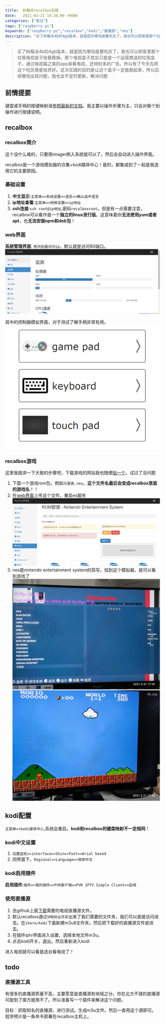 ```yaml
---
title:  树莓派recalbox实践
date:   2021-03-21 14:36:00 +0800
categories: ["笔记"]
tags: ["raspberry pi"]
keywords: ["raspberry pi","recalbox","kodi","直播源","nes"]
description: "买了树莓派4b的4gb版本，就是因为哪怕是要吃灰了，我也可以把家里那个垃圾电视盒子给替换掉。那个电视盒子其实只是是一个运营商送的垃圾盒子，通过电视猫之类的app来看电视，还特别多的广告。所以有了今天先把这个吃灰救星给弄好。这次实践的目的是让这个盒子一定能跑起来，所以后续哪怕出现问题，我也会不定时更新，解决问题"
---
```



> 买了树莓派4b的4gb版本，就是因为哪怕是要吃灰了，我也可以把家里那个垃圾电视盒子给替换掉。那个电视盒子其实只是是一个运营商送的垃圾盒子，通过电视猫之类的app来看电视，还特别多的广告。所以有了今天先把这个吃灰救星给弄好。这次实践的目的是让这个盒子一定能跑起来，所以后续哪怕出现问题，我也会不定时更新，解决问题


## 前情提要

键盘或手柄的按键映射请[参照最新的文档](https://recalbox.gitbook.io/documentation/basic-manual/getting-started/controller-configuration#using-a-keyboard)。我主要以操作步骤为主，只会对极个别操作进行按键说明。


## recalbox

### recalbox简介

这个没什么难的，只要用imager刷入系统就可以了。然后会自动进入操作界面。

recalbox是一个游戏模拟器的合集+kodi媒体中心！是的，都集成到了一起是我选用它的主要原因。

### 基础设置

1. **中文显示**:`主菜单=>系统设置=>语言=>确认选中语言`
2. **ip地址查看**:`主菜单=>网络设置=>ip地址`
3. **ssh连接**:`ssh root@ip地址`,密码`recalboxroot`。但是有一点需要注意，recalbox可以看作是一个**独立的linux发行版**。这意味着你**无法使用yum或者apt**，也**无法安装npm和deb包**！

### web界面

**系统管理界面**: `用浏览器访问ip`，默认就是访问80端口。![recalbox管理界面](/images/raspberry_pi/recalbox管理界面.png)

其中的控制器模拟界面，对于测试了解手柄非常有用。![recalbox控制界面](/images/raspberry_pi/recalbox控制界面.png)



### recalbox游戏

这里我就讲一下大致的步骤吧，下载游戏的网站我也随便[贴一个](http://www.rendiyu.com/emu/fc/)，试过了没问题
1. 下载一个游戏rom包，例如`马里奥.nes`。**这个文件名最后会变成recalbox里面的游戏名**！！
2. 在[web界面](http://172.18.76.201/roms/nes)上传这个文件，重启es服务![recalbox控制界面](/images/raspberry_pi/recalbox游戏rom上传.png)
3. nes是nintendo entertainment system的简写，找到这个模拟器，就可以看到游戏了![recalbox游戏界面1](/images/raspberry_pi/recalbox游戏界面1.jpg)![recalbox游戏界面2](/images/raspberry_pi/recalbox游戏界面2.jpg)


## kodi配置

`主菜单=>kodi媒体中心`,系统会重启。**kodi和recalbox的键盘映射不一定相同**！

### kodi中文设置

1. `设置齿轮=>interface=>Skin=>Font=>Arial based`
2. 同界面下，`Regional=>Language=>简体中文`

### kodi启用插件

**启用插件**:`插件=>我的插件=>PVR客户端=>PVR IPTV Simple Client=>启用`

### 使用直播源

1. 去github上面[下载](https://github.com/imDazui/Tvlist-awesome-m3u-m3u8#%E8%A7%86%E9%A2%91%E6%95%99%E7%A8%8B)需要的电视直播源文件。
2. 默认recalbox通过`SMB协议共享`出来了我们需要的文件夹，我们可以直接访问进去。在`share/kodi`下面新建m3u8文件夹，然后把下载好的直播源文件放进去。
3. 在插件iptv界面进入设置，选择本地文件m3u。
4. 点击kodi开关，退出。然后重新进入kodi

进入电视就可以看是选台看电视了！

## todo

### 直播源工具
有很多的直播源质量不高，主要愿意是直播源有地域之分。你在北方不错的直播源可能到了南方就用不了。所以准备写一个插件来解决这个问题。

目标：抓取知名的直播源，进行测试。生成m3u文件。然后一直用这个源即可。程序预计是一条命令部署在recalbox主机上。

